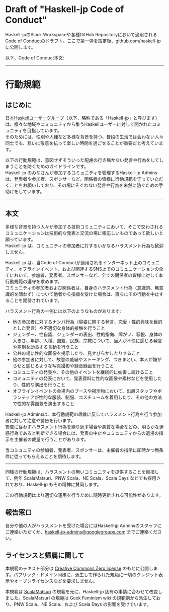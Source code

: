 # Draft of "Haskell-jp Code of Conduct"

Haskell-jpのSlack Workspaceや各種GitHub Repositoryにおいて適用されるCode of Conductのドラフト。ここで第一弾を策定後、github.com/haskell-jpに公開します。

以下、Code of Conduct本文:

------------------------------------------------------------------------

行動規範
========

はじめに
--------

[日本Haskellユーザーグループ](https://haskell.jp/)（以下、略称である「Haskell-jp」と呼びます）は、様々な地域やコミュニティから集うHaskellユーザーに対して開かれたコミュニティを目指しています。  
そのためには、性別や人種など多様な背景を持つ、普段の生活では会わない人々同士でも、互いに敬意を払って楽しい時間を過ごせることが重要だと考えています。

以下の行動規範は、意図せずそういった配慮の行き届かない発言や行為をしてしまうことを防ぐためのガイドラインです。  
Haskell-jp のみなさんが参加するコミュニティを管理するHaskell-jp Adminsは、発表者や参加者、スポンサーなど、関係者の皆様に行動規範を守っていただくことをお願いしており、その場にそぐわない発言や行為を未然に防ぐための手助けをしています。

------------------------------------------------------------------------

本文
----

多様な背景を持つ人々が参加する技術コミュニティにおいて、そこで交わされるコミュニケーションは技術的な発表と交流の場に相応しいものであって欲しいと願っています。  
Haskell-jp は、コミュニティの参加者に対するいかなるハラスメント行為も歓迎しません。

Haskell-jp は、当Code of Conductが適用されるインターネット上のコミュニティ、オフラインイベント、および関連するSNS上でのコミュニケーションの全てにおいて、参加者、発表者、スポンサーなど、全ての関係者の皆様に対して本行動規範の遵守を求めます。  
コミュニティの参加者および関係者は、自身のハラスメント行為（意識的、無意識的を問わず）について他者から指摘を受けた場合は、直ちにその行動を中止することを期待されています。

ハラスメント行為の一例には以下のようなものがあります:

-   他の参加者に対するナンパ行為（容姿に関する発言、恋愛・性的興味を目的とした発言）や不適切な身体的接触を行うこと
-   ジェンダー、性自認、ジェンダーの表出、性的指向、障がい、容貎、身体の大きさ、年齢、人種、国籍、民族、宗教について、当人が不快に感じる発言や差別を助長する言動を行うこと
-   公共の場に性的な画像を掲示したり、見せびらかしたりすること
-   他の参加者に対して、故意の威嚇やストーキング、つきまとい、本人が嫌がらせと感じるような写真撮影や録音録画を行うこと
-   コミュニティの発表や、その他のイベントを継続的に妨害し続けること
-   コミュニティの発表において、発表資料に性的な画像や素材などを使用したり、性的な演出を行うこと
-   オフラインイベントの会場内のブースや掲示物において、出展スタッフやボランティアが性的な服装、制服、コスチュームを着用したり、その他の方法で性的な雰囲気を演出すること

Haskell-jp Adminsは、本行動規範の趣旨に反してハラスメント行為を行う参加者に対して注意や警告を行います。  
警告に従わずハラスメント行為を繰り返す場合や悪質な場合などの、明らかな迷惑行為であると判断できる場合には、発表の中止やコミュニティからの退場の指示を主催者の裁量で行うことがあります。

当コミュニティの参加者、発表者、スポンサーは、主催者の指示に即時かつ無条件に従ってもらえることを期待します。

------------------------------------------------------------------------

同種の行動規範は、ハラスメントの無いコミュニティを提供することを目指して、例年 ScalaMatsuri、PNW Scala、NE Scala、Scala Days などでも採用されており、Haskell-jp もその精神に賛同します。

この行動規範はより適切な運用を行うために随時更新される可能性があります。

報告窓口
--------

自分や他の人がハラスメントを受けた場合にはHaskell-jp Adminsのスタッフにご連絡いただくか、[haskell-jp-admins@googlegroups.com](mailto:haskell-jp-admins@googlegroups.com) までご連絡ください。

ライセンスと帰属に関して
------------------------

本規範のテキスト部分は [Creative Commons Zero license](https://creativecommons.org/publicdomain/zero/1.0/) のもとに公開します。パブリック・ドメイン同様に、派生して作られた規範に一切のクレジット表示やオープンライセンスなどを要求しません。

本規範は [ScalaMatsuri](http://scalamatsuri.org/) の規範を元に、Haskell-jp 固有の事情に合わせて改変しました。ScalaMatsuri の規範は Geek Feminism wiki の規範例から派生しており、PNW Scala、NE Scala、および Scala Days の影響を受けています。
